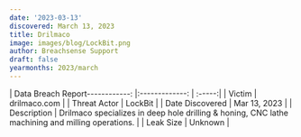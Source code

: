 ```yaml
---
date: '2023-03-13'
discovered: March 13, 2023
title: Drilmaco
image: images/blog/LockBit.png
author: Breachsense Support
draft: false
yearmonths: 2023/march
---
```


| Data Breach Report------------:     |:-------------:    | :-----:|
| Victim      | drilmaco.com      | 
| Threat Actor      | LockBit      | 
| Date Discovered      | Mar 13, 2023      | 
| Description      | Drilmaco specializes in deep hole drilling & honing, CNC lathe machining and milling operations.      | 
| Leak Size      | Unknown      | 

